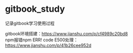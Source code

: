 # gitbook_study
记录gitbook学习使用过程

gitbook环境搭建：https://www.jianshu.com/p/cf4989c20bd8  
npm报错npm ERR! code E500处理：https://www.jianshu.com/p/41b26cee952d  

